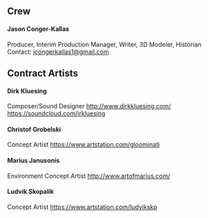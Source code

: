 ## Crew

#### Jason Conger-Kallas
Producer, Interim Production Manager, Writer, 3D Modeler, Historian
Contact: jcongerkallas1@gmail.com

## Contract Artists
#### Dirk Kluesing
Composer/Sound Designer
http://www.dirkkluesing.com/
https://soundcloud.com/irkluesing

#### Christof Grobelski
Concept Artist
https://www.artstation.com/gloominati

#### Marius Janusonis
Environment Concept Artist
http://www.artofmarius.com/

#### Ludvik Skopalik
Concept Artist
https://www.artstation.com/ludvikskp


